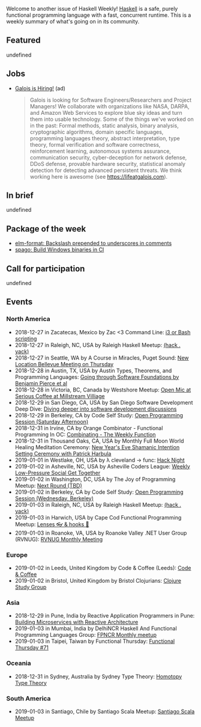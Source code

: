 <!-- 2018-12-27 unpublished -->

Welcome to another issue of Haskell Weekly!
[Haskell](https://www.haskell.org) is a safe, purely functional programming language with a fast, concurrent runtime.
This is a weekly summary of what's going on in its community.

## Featured

undefined

## Jobs

-   [Galois is Hiring!](https://galois.com/careers/) (ad)

    > Galois is looking for Software Engineers/Researchers and Project Managers! We collaborate with organizations like NASA, DARPA, and Amazon Web Services to explore blue sky ideas and turn them into usable technology. Some of the things we've worked on in the past: Formal methods, static analysis, binary analysis, cryptographic algorithms, domain specific languages, programming languages theory, abstract interpretation, type theory, formal verification and software correctness, reinforcement learning, autonomous systems assurance, communication security, cyber-deception for network defense, DDoS defense, provable hardware security, statistical anomaly detection for detecting advanced persistent threats. We think working here is awesome (see <https://lifeatgalois.com>).

## In brief

undefined

## Package of the week

-   [elm-format: Backslash prepended to underscores in comments](https://github.com/avh4/elm-format/issues/587)
-   [spago: Build Windows binaries in CI](https://github.com/spacchetti/spago/issues/57)

## Call for participation

undefined

## Events

### North America

- 2018-12-27 in Zacatecas, Mexico by Zac <3 Command Line: [i3 or Bash scripting](https://www.meetup.com/Zac-3-Command-Line/events/qqjxwpyxqbkc/)
- 2018-12-27 in Raleigh, NC, USA by Raleigh Haskell Meetup: [(hack . yack)](https://www.meetup.com/Raleigh-Haskell-Meetup/events/nsfsnqyxqbkc/)
- 2018-12-27 in Seattle, WA by A Course in Miracles, Puget Sound: [New Location Bellevue Meeting on Thursday](https://www.meetup.com/ACIM-PugetSound/events/wmhzsmyxqbkc/)
- 2018-12-28 in Austin, TX, USA by Austin Types, Theorems, and Programming Languages: [Going through Software Foundations by Benjamin Pierce et al](https://www.meetup.com/Austin-Types-Theorems-and-Programming-Languages/events/jfkqlnyxqblc/)
- 2018-12-28 in Victoria, BC, Canada by Westshore Meetup: [Open Mic at Serious Coffee at Millstream Villiage](https://www.meetup.com/WestshoreMeetup/events/kqjhgpyxqblc/)
- 2018-12-29 in San Diego, CA, USA by San Diego Software Development Deep Dive: [Diving deeper into software development discussions ](https://www.meetup.com/San-Diego-Software-Development-Deep-Dive/events/mtzbkqyxqbmc/)
- 2018-12-29 in Berkeley, CA by Code Self Study: [Open Programming Session (Saturday Afternoon)](https://www.meetup.com/codeselfstudy/events/dkwpzpyxqbmc/)
- 2018-12-31 in Irvine, CA by Orange Combinator - Functional Programming In OC: [Combinating - The Weekly Function](https://www.meetup.com/orange-combinator/events/lxvjrpyxqbpc/)
- 2018-12-31 in Thousand Oaks, CA, USA by Monthly Full Moon World Healing Meditation Ceremony: [New Year's Eve Shamanic Intention Setting Ceremony with Patrick Harbula](https://www.meetup.com/Full-Moon-World-Healing-Meditation-Ceremony/events/256924274/)
- 2019-01-01 in Westlake, OH, USA by λ cleveland -> func: [Hack Night](https://www.meetup.com/%CE%BB-cleveland-func/events/ntkvqpyzcbcb/)
- 2019-01-02 in Asheville, NC, USA by Asheville Coders League: [Weekly Low-Pressure Social Get Together](https://www.meetup.com/Asheville-Coders-League/events/xpkgnqyzcbdb/)
- 2019-01-02 in Washington, DC, USA by The Joy of Programming Meetup: [Next Round (TBD)](https://www.meetup.com/Joy-of-Programming-DC/events/xpnxbpyzcbdb/)
- 2019-01-02 in Berkeley, CA by Code Self Study: [Open Programming Session (Wednesday, Berkeley)](https://www.meetup.com/codeselfstudy/events/tzgvnqyzcbdb/)
- 2019-01-03 in Raleigh, NC, USA by Raleigh Haskell Meetup: [(hack . yack)](https://www.meetup.com/Raleigh-Haskell-Meetup/events/nsfsnqyzcbfb/)
- 2019-01-03 in Harwich, USA by Cape Cod Functional Programming Meetup: [Lenses 👓 & hooks 🎣](https://www.meetup.com/Cape-Cod-Functional-Programming-Meetup/events/257297524/)
- 2019-01-03 in Roanoke, VA, USA by Roanoke Valley .NET User Group (RVNUG): [RVNUG Monthly Meeting](https://www.meetup.com/Roanoke-Valley-NET-User-Group/events/djtgqlyzcbfb/)

### Europe

- 2019-01-02 in Leeds, United Kingdom by Code & Coffee (Leeds): [Code & Coffee](https://www.meetup.com/Code-Coffee-Leeds/events/lbrrtlyzcbdb/)
- 2019-01-02 in Bristol, United Kingdom by Bristol Clojurians: [Clojure Study Group](https://www.meetup.com/Bristol-Clojurians/events/nwvqlqyzcbdb/)

### Asia

- 2018-12-29 in Pune, India by Reactive Application Programmers in Pune: [Building Microservices with Reactive Architecture](https://www.meetup.com/ReactivePune/events/257025378/)
- 2019-01-03 in Mumbai, India by DelhiNCR Haskell And Functional Programming Languages Group: [FPNCR Monthly meetup](https://www.meetup.com/DelhiNCR-Haskell-And-Functional-Programming-Languages-Group/events/lrfxfqyzcbfb/)
- 2019-01-03 in Taipei, Taiwan by Functional Thursday: [Functional Thursday #71](https://www.meetup.com/Functional-Thursday/events/257282041/)

### Oceania

- 2018-12-31 in Sydney, Australia by Sydney Type Theory: [Homotopy Type Theory](https://www.meetup.com/Sydney-Type-Theory/events/tbcgfqyxqbpc/)

### South America

- 2019-01-03 in Santiago, Chile by Santiago Scala Meetup: [Santiago Scala Meetup](https://www.meetup.com/Santiago-Scala-Meetup/events/hfvtlpyzcbfb/)
